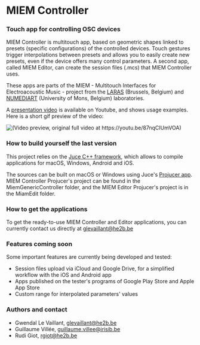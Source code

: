 # MIEM Controller


### Touch app for controlling OSC devices

MIEM Controller is multitouch app, based on geometric shapes linked to presets (specific configurations) of the controlled devices. Touch gestures trigger interpolations between presets and allows you to easily create new presets, even if the device offers many control parameters. A second app, called MIEM Editor, can create the session files (.mcs) that MIEM Controller uses.

These apps are parts of the MIEM - Multitouch Interfaces for Electroacoustic Music - project from the [LARAS](http://laras.be) (Brussels, Belgium) and [NUMEDIART](https://numediart.org) (University of Mons, Belgium) laboratories.

A [presentation video](https://youtu.be/87nqCIUmVOA) is available on Youtube, and shows usage examples. Here is a short gif preview of the video:

![(Video preview, original full video at https://youtu.be/87nqCIUmVOA)](https://j.gifs.com/voAOAm.gif)


### How to build yourself the last version

This project relies on the [Juce C++ framework](https://juce.com), which allows to compile applications for macOS, Windows, Android and iOS.

The sources can be built on macOS or Windows using Juce's [Projucer app](https://juce.com/discover/projucer). MIEM Controller Projucer's project can be found in the MiemGenericController folder, and the MIEM Editor Projucer's project is in the MiamEdit folder.

### How to get the applications

To get the ready-to-use MIEM Controller and Editor applications, you can currently contact us directly at [glevaillant@he2b.be](mailto:glevaillant@he2b.be)

### Features coming soon

Some important features are currently being developed and tested:
- Session files upload via iCloud and Google Drive, for a simplified workflow with the iOS and Android app
- Apps published on the tester's programs of Google Play Store and Apple App Store
- Custom range for interpolated parameters' values

### Authors and contact

- Gwendal Le Vaillant, [glevaillant@he2b.be](mailto:glevaillant@he2b.be)
- Guillaume Villée, [guillaume.villee@irisib.be](guillaume.villee@irisib.be)
- Rudi Giot, [rgiot@he2b.be](rgiot@he2b.be)
